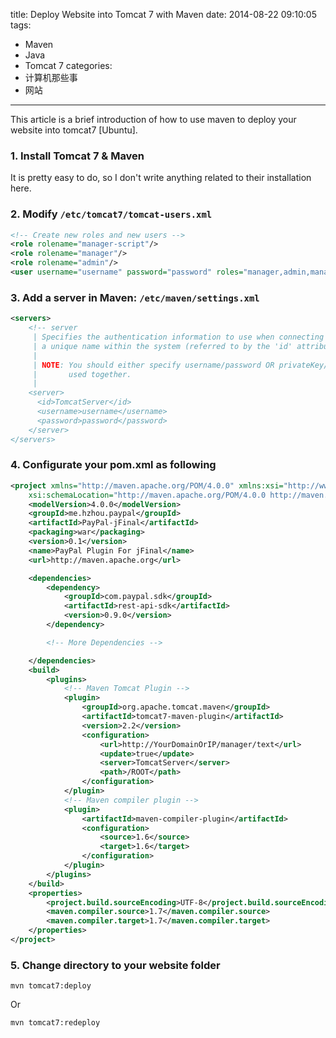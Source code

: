 title: Deploy Website into Tomcat 7 with Maven
date: 2014-08-22 09:10:05
tags:
  - Maven
  - Java
  - Tomcat 7
categories:
  - 计算机那些事
  - 网站
---
This article is a brief introduction of how to use maven to deploy your website into tomcat7 [Ubuntu].
<!-- more -->
### 1. Install Tomcat 7 & Maven
It is pretty easy to do, so I don't write anything related to their installation here.

### 2. Modify `/etc/tomcat7/tomcat-users.xml`

```xml
<!-- Create new roles and new users -->
<role rolename="manager-script"/>
<role rolename="manager"/>
<role rolename="admin"/>
<user username="username" password="password" roles="manager,admin,manager-script"/>
```

### 3. Add a server in Maven: `/etc/maven/settings.xml`

```xml
<servers>
    <!-- server
     | Specifies the authentication information to use when connecting to a particular server, identified by
     | a unique name within the system (referred to by the 'id' attribute below).
     |
     | NOTE: You should either specify username/password OR privateKey/passphrase, since these pairings are
     |       used together.
     |
    <server>
      <id>TomcatServer</id>
      <username>username</username>
      <password>password</password>
    </server>
</servers>
```

### 4. Configurate your pom.xml as following

```xml
<project xmlns="http://maven.apache.org/POM/4.0.0" xmlns:xsi="http://www.w3.org/2001/XMLSchema-instance"
	xsi:schemaLocation="http://maven.apache.org/POM/4.0.0 http://maven.apache.org/maven-v4_0_0.xsd">
	<modelVersion>4.0.0</modelVersion>
	<groupId>me.hzhou.paypal</groupId>
	<artifactId>PayPal-jFinal</artifactId>
	<packaging>war</packaging>
	<version>0.1</version>
	<name>PayPal Plugin For jFinal</name>
	<url>http://maven.apache.org</url>

	<dependencies>
		<dependency>
			<groupId>com.paypal.sdk</groupId>
			<artifactId>rest-api-sdk</artifactId>
			<version>0.9.0</version>
		</dependency>

		<!-- More Dependencies -->

    </dependencies>
    <build>
        <plugins>
            <!-- Maven Tomcat Plugin -->
            <plugin>
                <groupId>org.apache.tomcat.maven</groupId>
                <artifactId>tomcat7-maven-plugin</artifactId>
                <version>2.2</version>
                <configuration>
                    <url>http://YourDomainOrIP/manager/text</url>
                    <update>true</update>
                    <server>TomcatServer</server>
                    <path>/ROOT</path>
                </configuration>
            </plugin>
            <!-- Maven compiler plugin -->
            <plugin>
                <artifactId>maven-compiler-plugin</artifactId>
                <configuration>
                    <source>1.6</source>
                    <target>1.6</target>
                </configuration>
            </plugin>
        </plugins>
    </build>
    <properties>
        <project.build.sourceEncoding>UTF-8</project.build.sourceEncoding>
        <maven.compiler.source>1.7</maven.compiler.source>
        <maven.compiler.target>1.7</maven.compiler.target>
    </properties>
</project>
```

### 5. Change directory to your website folder
```
mvn tomcat7:deploy
```
Or
```
mvn tomcat7:redeploy
```
